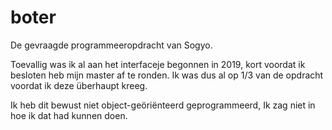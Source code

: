 # boter
De gevraagde programmeeropdracht van Sogyo.

Toevallig was ik al aan het interfaceje begonnen in 2019, kort voordat ik besloten heb mijn master af te ronden.
Ik was dus al op 1/3 van de opdracht voordat ik deze überhaupt kreeg.

Ik heb dit bewust niet object-geöriënteerd geprogrammeerd, Ik zag niet in hoe ik dat had kunnen doen.
